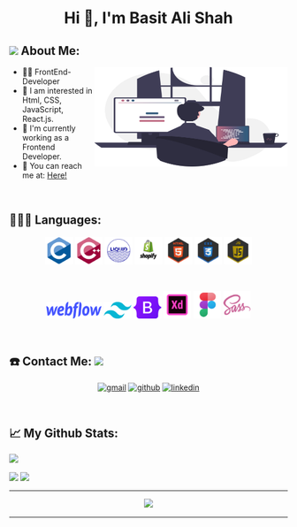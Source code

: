 <!-- <h1 align="center">Hi 👋, I'm Basit Ali Shah</h1>
<h3 align="center">A passionate frontend developer from Pakistan</h3>

<h3 align="center">Languages and Tools:</h3>
<p align="center"> <a href="https://getbootstrap.com" target="_blank" rel="noreferrer"> <img src="https://raw.githubusercontent.com/devicons/devicon/master/icons/bootstrap/bootstrap-plain-wordmark.svg" alt="bootstrap" width="40" height="40"/> </a> <a href="https://www.w3schools.com/cpp/" target="_blank" rel="noreferrer"> <img src="https://raw.githubusercontent.com/devicons/devicon/master/icons/cplusplus/cplusplus-original.svg" alt="cplusplus" width="40" height="40"/> </a> <a href="https://www.w3schools.com/css/" target="_blank" rel="noreferrer"> <img src="https://raw.githubusercontent.com/devicons/devicon/master/icons/css3/css3-original-wordmark.svg" alt="css3" width="40" height="40"/> </a> <a href="https://www.figma.com/" target="_blank" rel="noreferrer"> <img src="https://www.vectorlogo.zone/logos/figma/figma-icon.svg" alt="figma" width="40" height="40"/> </a> <a href="https://www.w3.org/html/" target="_blank" rel="noreferrer"> <img src="https://raw.githubusercontent.com/devicons/devicon/master/icons/html5/html5-original-wordmark.svg" alt="html5" width="40" height="40"/> </a> <a href="https://developer.mozilla.org/en-US/docs/Web/JavaScript" target="_blank" rel="noreferrer"> <img src="https://raw.githubusercontent.com/devicons/devicon/master/icons/javascript/javascript-original.svg" alt="javascript" width="40" height="40"/> </a> <a href="https://sass-lang.com" target="_blank" rel="noreferrer"> <img src="https://raw.githubusercontent.com/devicons/devicon/master/icons/sass/sass-original.svg" alt="sass" width="40" height="40"/> </a> <a href="https://tailwindcss.com/" target="_blank" rel="noreferrer"> <img src="https://www.vectorlogo.zone/logos/tailwindcss/tailwindcss-icon.svg" alt="tailwind" width="40" height="40"/> </a> <a href="https://www.adobe.com/products/xd.html" target="_blank" rel="noreferrer"> <img src="https://cdn.worldvectorlogo.com/logos/adobe-xd.svg" alt="xd" width="40" height="40"/> </a> </p> -->

<h1 align="center">Hi 👋, I'm Basit Ali Shah</h1>

## <img src="https://github.com/TheDudeThatCode/TheDudeThatCode/blob/master/Assets/Developer.gif" width="45" /> About Me:

<a href="https://github.com/basit333"><img align="right" width="350"  height="180" src="/Misc/codingsvg.svg"></a>

- 👨‍💻 FrontEnd-Developer
- 📙 I am interested in Html, CSS, JavaScript, React.js.
- 🎯 I'm currently working as a Frontend Developer.
- 📧 You can reach me at: <a href= "shahbasit741@gmail.com"> Here! </a>

<p>&nbsp;</p>

## 👨🏻‍💻 Languages:

<div>
<p align="center">
<img src="/Misc/image%20backups/homeycombs/C.svg" alt="c" width="50" height="50"/>
<img src="/Misc/image%20backups/homeycombs/C%2B%2B.svg" alt="cplusplus" width="50" height="50"/>
<img src="/Misc/image%20backups/homeycombs/liquid-logo-text.png" alt="liquid" width="50" height="50"/>
<img src="/Misc/image%20backups/homeycombs/shopify-logo-png-6872.png" alt="shopify" width="50" height="50"/>
<img src="/Misc/image%20backups/homeycombs/HTML5.png" alt="html5" width="50" height="50"/>
<img src="/Misc/image%20backups/homeycombs/CSS3.png" alt="css3" width="50" height="50"/>
<img src="/Misc/image%20backups/homeycombs/JavaScript.png" alt="javascript" width="50" height="50"/>
<p>&nbsp;</p>
<p align="center">

<img src="/Misc/image%20backups/homeycombs/webflow.512x129.png" alt="webflow" width="100" height="30"/>
<img src="/Misc/image%20backups/homeycombs/tailwind-css-icon.png" alt="tailwind" width="50" height="30"/>
<img src="/Misc/image%20backups/homeycombs/bootstrap-5-logo-icon.png" alt="bootstrap" width="50" height="40"/>
<img src="/Misc/image%20backups/homeycombs/icons8-adobe-xd-512.png" alt="adobe xd" width="50" height="50"/>
<img src="/Misc/image%20backups/homeycombs/icons8-figma-512.png" alt="figma" width="50" height="50"/>
<img src="/Misc/image%20backups/homeycombs/sass.png" alt="sass" width="50" height="50"/>

 
</p>
</div>

<p>&nbsp;</p>

## ☎️ Contact Me: <img src="https://github.com/TheDudeThatCode/TheDudeThatCode/blob/master/Assets/Handshake.gif" height="32px">

<p align="center">
<a href = "shahbasit741@gmail.com"><img src='https://img.icons8.com/color/48/000000/gmail.png' alt='gmail' height='40'></a>
<a href = "https://github.com/basit333"><img src='https://img.icons8.com/color/2x/github--v1.png' alt='github' height='40'></a>
<a href = "https://linkedin.com/in/basit-ali-shah-197253247"
/><img src='https://img.icons8.com/color/2x/linkedin.png' alt='linkedin' height='40'></a>

<p>&nbsp;</p>

## 📈 My Github Stats: <a href="https://github.com/basit333" /></a>

 <a href="https://github.com/basit333"> <img src="https://komarev.com/ghpvc/?username=basit333&label=Profile+Views&color=2e8b57&style=flat" /></a>

<a href="https://github.com/basit333">
  <img height="160px" src="https://github-readme-stats.vercel.app/api?username=basit333&count_private=true&include_all_commits=true&show_icons=true&hide_border=true&border_radius=15&line_height=24&&title_color=020024&text_color=ffffff&icon_color=020024&bg_color=4,C06C84,6C5B7B,355C7D" /></a>


<a href="https://github.com/basit333">
  <img height="160px" src="https://github-readme-stats.vercel.app/api/top-langs/?username=basit333&langs_count=6&layout=compact&hide_border=true&border_radius=15&line_height=24&card_width=380&title_color=020024&text_color=ffffff&bg_color=1,355C7D,6C5B7B,C06C84" /></a>

---

<p align="center">
<a href="https://github.com/basit333">
  <img src="http://github-readme-streak-stats.herokuapp.com?user=basit333&theme=dracula&hide_border=true&background=355C7D00&stroke=FF6E96&dates=DDDDDD" /></a>

---
